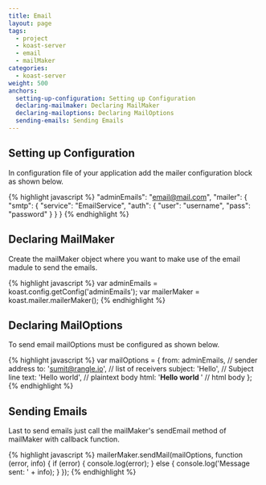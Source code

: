 ```yaml
---
title: Email
layout: page
tags:
  - project
  - koast-server
  - email
  - mailMaker
categories:
  - koast-server
weight: 500
anchors:
  setting-up-configuration: Setting up Configuration
  declaring-mailmaker: Declaring MailMaker
  declaring-mailoptions: Declaring MailOptions
  sending-emails: Sending Emails
---
```


## Setting up Configuration ##

In configuration file of your application add the mailer configuration block as shown below.

{% highlight javascript %}
"adminEmails": "email@mail.com",
"mailer": {
  "smtp": {
    "service": "EmailService",
    "auth": {
      "user": "username",
      "pass": "password"
    }
  }
}
{% endhighlight %}

## Declaring MailMaker ##

Create the mailMaker object where you want to make use of the email madule to send the emails.

{% highlight javascript %}
var adminEmails = koast.config.getConfig('adminEmails');
var mailerMaker = koast.mailer.mailerMaker();
{% endhighlight %}

## Declaring MailOptions ##

To send email mailOptions must be configured as shown below.

{% highlight javascript %}
var mailOptions = {
  from: adminEmails, // sender address
  to: 'sumit@rangle.io', // list of receivers
  subject: 'Hello', // Subject line
  text: 'Hello world', // plaintext body
  html: '<b>Hello world </b>' // html body
};
{% endhighlight %}

## Sending Emails ##

Last to send emails just call the mailMaker's sendEmail method of mailMaker with callback function.

{% highlight javascript %}
mailerMaker.sendMail(mailOptions, function (error, info) {
  if (error) {
    console.log(error);
  } else {
    console.log('Message sent: ' + info);
  }
});
{% endhighlight %}
